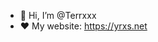 - 👋 Hi, I’m @Terrxxx
- ❤ My website: https://yrxs.net
<!---- 👀 I’m interested in Minecraft Develop
- 🌱 I’m Minecraft Developer
- 💞️ I’m happy
- 📫 Good Bye


Terrxxx/Terrxxx is a ✨ special ✨ repository because its `README.md` (this file) appears on your GitHub profile.
You can click the Preview link to take a look at your changes.
--->
